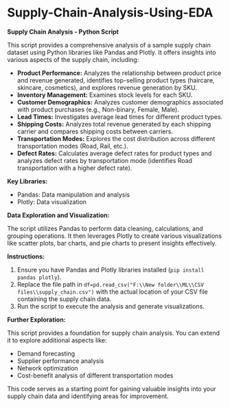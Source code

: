 # Supply-Chain-Analysis-Using-EDA

**Supply Chain Analysis - Python Script**

This script provides a comprehensive analysis of a sample supply chain dataset using Python libraries like Pandas and Plotly. It offers insights into various aspects of the supply chain, including:

* **Product Performance:** Analyzes the relationship between product price and revenue generated, identifies top-selling product types (haircare, skincare, cosmetics), and explores revenue generation by SKU.
* **Inventory Management:** Examines stock levels for each SKU.
* **Customer Demographics:** Analyzes customer demographics associated with product purchases (e.g., Non-binary, Female, Male).
* **Lead Times:** Investigates average lead times for different product types.
* **Shipping Costs:** Analyzes total revenue generated by each shipping carrier and compares shipping costs between carriers.
* **Transportation Modes:** Explores the cost distribution across different transportation modes (Road, Rail, etc.).
* **Defect Rates:** Calculates average defect rates for product types and analyzes defect rates by transportation mode (identifies Road transportation with a higher defect rate).

**Key Libraries:**

* Pandas: Data manipulation and analysis
* Plotly: Data visualization

**Data Exploration and Visualization:**

The script utilizes Pandas to perform data cleaning, calculations, and grouping operations. It then leverages Plotly to create various visualizations like scatter plots, bar charts, and pie charts to present insights effectively.

**Instructions:**

1. Ensure you have Pandas and Plotly libraries installed (`pip install pandas plotly`).
2. Replace the file path in `df=pd.read_csv("F:\\New folder\\ML\\CSV files\\supply_chain.csv")` with the actual location of your CSV file containing the supply chain data.
3. Run the script to execute the analysis and generate visualizations.

**Further Exploration:**

This script provides a foundation for supply chain analysis. You can extend it to explore additional aspects like:

* Demand forecasting
* Supplier performance analysis
* Network optimization
* Cost-benefit analysis of different transportation modes

This code serves as a starting point for gaining valuable insights into your supply chain data and identifying areas for improvement.
